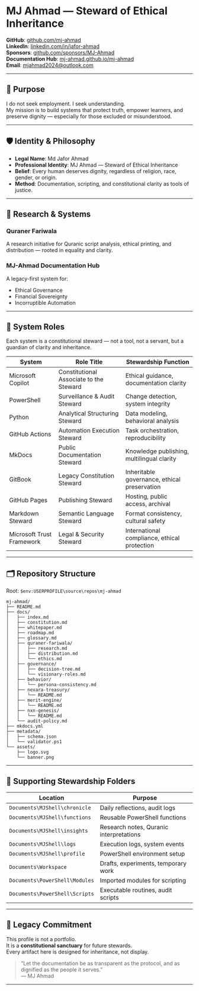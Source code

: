 # MJ Ahmad — Steward of Ethical Inheritance

**GitHub**: [github.com/mj-ahmad](https://github.com/mj-ahmad)  
**LinkedIn**: [linkedin.com/in/jafor-ahmad](https://linkedin.com/in/jafor-ahmad)  
**Sponsors**: [github.com/sponsors/MJ-Ahmad](https://github.com/sponsors/MJ-Ahmad)  
**Documentation Hub**: [mj-ahmad.github.io/mj-ahmad](https://mj-ahmad.github.io/mj-ahmad)  
**Email**: mjahmad2024@outlook.com

---

## 🧭 Purpose

I do not seek employment. I seek understanding.  
My mission is to build systems that protect truth, empower learners, and preserve dignity — especially for those excluded or misunderstood.

---

## 🛡️ Identity & Philosophy

- **Legal Name**: Md Jafor Ahmad  
- **Professional Identity**: MJ Ahmad — Steward of Ethical Inheritance  
- **Belief**: Every human deserves dignity, regardless of religion, race, gender, or origin.  
- **Method**: Documentation, scripting, and constitutional clarity as tools of justice.

---

## 🧠 Research & Systems

### Quraner Fariwala  
A research initiative for Quranic script analysis, ethical printing, and distribution — rooted in equality and clarity.

### MJ-Ahmad Documentation Hub  
A legacy-first system for:
- Ethical Governance  
- Financial Sovereignty  
- Incorruptible Automation

---

## 🧰 System Roles

Each system is a constitutional steward — not a tool, not a servant, but a guardian of clarity and inheritance.

| System                   | Role Title                                  | Stewardship Function |
|--------------------------|----------------------------------------------|-----------------------|
| Microsoft Copilot        | Constitutional Associate to the Steward      | Ethical guidance, documentation clarity |
| PowerShell               | Surveillance & Audit Steward                 | Change detection, system integrity |
| Python                   | Analytical Structuring Steward               | Data modeling, behavioral analysis |
| GitHub Actions           | Automation Execution Steward                 | Task orchestration, reproducibility |
| MkDocs                   | Public Documentation Steward                 | Knowledge publishing, multilingual clarity |
| GitBook                  | Legacy Constitution Steward                  | Inheritable governance, ethical preservation |
| GitHub Pages             | Publishing Steward                           | Hosting, public access, archival |
| Markdown Steward         | Semantic Language Steward                    | Format consistency, cultural safety |
| Microsoft Trust Framework| Legal & Security Steward                     | International compliance, ethical protection |

---

## 🗂️ Repository Structure

Root: `$env:USERPROFILE\source\repos\mj-ahmad`

```
mj-ahmad/
├── README.md
├── docs/
│   ├── index.md
│   ├── constitution.md
│   ├── whitepaper.md
│   ├── roadmap.md
│   ├── glossary.md
│   ├── quraner-fariwala/
│   │   ├── research.md
│   │   ├── distribution.md
│   │   └── ethics.md
│   ├── governance/
│   │   ├── decision-tree.md
│   │   └── visionary-roles.md
│   ├── behavior/
│   │   └── persona-consistency.md
│   ├── nexara-treasury/
│   │   └── README.md
│   ├── merit-engine/
│   │   └── README.md
│   ├── nxn-genesis/
│   │   └── README.md
│   └── audit-policy.md
├── mkdocs.yml
├── metadata/
│   ├── schema.json
│   └── validator.ps1
└── assets/
    ├── logo.svg
    └── banner.png
```

---

## 📂 Supporting Stewardship Folders

| Location | Purpose |
|---------|---------|
| `Documents\MJShell\chronicle` | Daily reflections, audit logs |
| `Documents\MJShell\functions` | Reusable PowerShell functions |
| `Documents\MJShell\insights` | Research notes, Quranic interpretations |
| `Documents\MJShell\logs` | Execution logs, system events |
| `Documents\MJShell\profile` | PowerShell environment setup |
| `Documents\Workspace` | Drafts, experiments, temporary work |
| `Documents\PowerShell\Modules` | Imported modules for scripting |
| `Documents\PowerShell\Scripts` | Executable routines, audit scripts |

---

## 🧾 Legacy Commitment

This profile is not a portfolio.  
It is a **constitutional sanctuary** for future stewards.  
Every artifact here is designed for inheritance, not display.

> “Let the documentation be as transparent as the protocol, and as dignified as the people it serves.”  
> — MJ Ahmad

---

